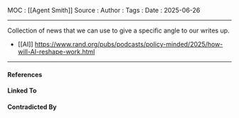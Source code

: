 
MOC : [[Agent Smith]]
Source : 
Author : 
Tags : 
Date : 2025-06-26
***
Collection of news that we can use to give a specific angle to our writes up.

- [[AI]] https://www.rand.org/pubs/podcasts/policy-minded/2025/how-will-AI-reshape-work.html
***
#### References

#### Linked To

#### Contradicted By